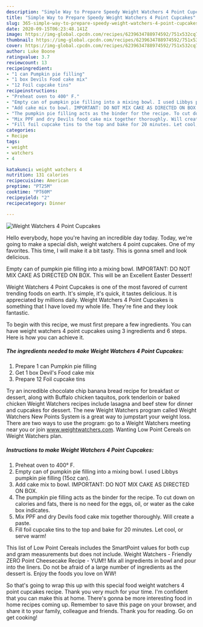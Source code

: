 ```yaml
---
description: "Simple Way to Prepare Speedy Weight Watchers 4 Point Cupcakes"
title: "Simple Way to Prepare Speedy Weight Watchers 4 Point Cupcakes"
slug: 365-simple-way-to-prepare-speedy-weight-watchers-4-point-cupcakes
date: 2020-09-15T06:23:48.141Z
image: https://img-global.cpcdn.com/recipes/6239634788974592/751x532cq70/weight-watchers-4-point-cupcakes-recipe-main-photo.jpg
thumbnail: https://img-global.cpcdn.com/recipes/6239634788974592/751x532cq70/weight-watchers-4-point-cupcakes-recipe-main-photo.jpg
cover: https://img-global.cpcdn.com/recipes/6239634788974592/751x532cq70/weight-watchers-4-point-cupcakes-recipe-main-photo.jpg
author: Luke Boone
ratingvalue: 3.7
reviewcount: 13
recipeingredient:
- "1 can Pumpkin pie filling"
- "1 box Devils Food cake mix"
- "12 Foil cupcake tins"
recipeinstructions:
- "Preheat oven to 400° F."
- "Empty can of pumpkin pie filling into a mixing bowl. I used Libbys pumpkin pie filling (15oz can)."
- "Add cake mix to bowl. IMPORTANT: DO NOT MIX CAKE AS DIRECTED ON BOX."
- "The pumpkin pie filling acts as the binder for the recipe. To cut down on calories and fats, there is no need for the eggs, oil, or water as the cake box indicates."
- "Mix PPF and dry Devils food cake mix together thoroughly. Will create a paste."
- "Fill foil cupcake tins to the top and bake for 20 minutes. Let cool, or serve warm!"
categories:
- Recipe
tags:
- weight
- watchers
- 4

katakunci: weight watchers 4 
nutrition: 131 calories
recipecuisine: American
preptime: "PT25M"
cooktime: "PT60M"
recipeyield: "2"
recipecategory: Dinner

---
```



![Weight Watchers 4 Point Cupcakes](https://img-global.cpcdn.com/recipes/6239634788974592/751x532cq70/weight-watchers-4-point-cupcakes-recipe-main-photo.jpg)

Hello everybody, hope you're having an incredible day today. Today, we're going to make a special dish, weight watchers 4 point cupcakes. One of my favorites. This time, I will make it a bit tasty. This is gonna smell and look delicious.

Empty can of pumpkin pie filling into a mixing bowl. IMPORTANT: DO NOT MIX CAKE AS DIRECTED ON BOX. This will be an Excellent Easter Dessert!

Weight Watchers 4 Point Cupcakes is one of the most favored of current trending foods on earth. It's simple, it's quick, it tastes delicious. It is appreciated by millions daily. Weight Watchers 4 Point Cupcakes is something that I have loved my whole life. They're fine and they look fantastic.


To begin with this recipe, we must first prepare a few ingredients. You can have weight watchers 4 point cupcakes using 3 ingredients and 6 steps. Here is how you can achieve it.

<!--inarticleads1-->

##### The ingredients needed to make Weight Watchers 4 Point Cupcakes:

1. Prepare 1 can Pumpkin pie filling
1. Get 1 box Devil&#39;s Food cake mix
1. Prepare 12 Foil cupcake tins


Try an incredible chocolate chip banana bread recipe for breakfast or dessert, along with Buffalo chicken taquitos, pork tenderloin or baked chicken Weight Watchers recipes include lasagna and beef stew for dinner and cupcakes for dessert. The new Weight Watchers program called Weight Watchers New Points System is a great way to jumpstart your weight loss. There are two ways to use the program: go to a Weight Watchers meeting near you or join www.weightwatchers.com. Wanting Low Point Cereals on Weight Watchers plan. 

<!--inarticleads2-->

##### Instructions to make Weight Watchers 4 Point Cupcakes:

1. Preheat oven to 400° F.
1. Empty can of pumpkin pie filling into a mixing bowl. I used Libbys pumpkin pie filling (15oz can).
1. Add cake mix to bowl. IMPORTANT: DO NOT MIX CAKE AS DIRECTED ON BOX.
1. The pumpkin pie filling acts as the binder for the recipe. To cut down on calories and fats, there is no need for the eggs, oil, or water as the cake box indicates.
1. Mix PPF and dry Devils food cake mix together thoroughly. Will create a paste.
1. Fill foil cupcake tins to the top and bake for 20 minutes. Let cool, or serve warm!


This list of Low Point Cereals includes the SmartPoint values for both cup and gram measurements but does not include. Weight Watchers - Friendly ZERO Point Cheesecake Recipe - YUM!! Mix all ingredients in bowl and pour into the liners. Do not be afraid of a large number of ingredients as the dessert is. Enjoy the foods you love on WW! 

So that's going to wrap this up with this special food weight watchers 4 point cupcakes recipe. Thank you very much for your time. I'm confident that you can make this at home. There's gonna be more interesting food in home recipes coming up. Remember to save this page on your browser, and share it to your family, colleague and friends. Thank you for reading. Go on get cooking!
